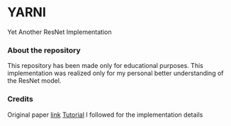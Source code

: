 # YARNI
Yet Another ResNet Implementation

### About the repository
This repository has been made only for educational purposes. This implementation was realized only for my personal better understanding of the ResNet model.

### Credits
Original paper [link](https://arxiv.org/abs/1512.03385)
[Tutorial](https://github.com/FrancescoSaverioZuppichini/ResNet) I followed for the implementation details